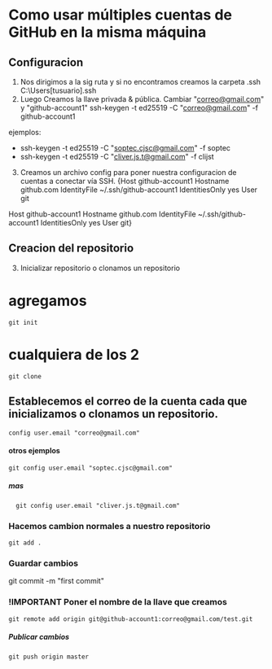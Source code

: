 # Como usar múltiples cuentas de GitHub en la misma máquina

## Configuracion
1. Nos dirigimos a la sig ruta y si no encontramos creamos la carpeta .ssh
  C:\Users\[tusuario]\.ssh
2. Luego Creamos la llave privada & pública. Cambiar "correo@gmail.com" y "github-account1"
    ssh-keygen -t ed25519 -C "correo@gmail.com" -f github-account1

ejemplos:
* ssh-keygen -t ed25519 -C "soptec.cjsc@gmail.com" -f soptec
* ssh-keygen -t ed25519 -C "cliver.js.t@gmail.com" -f clijst

3. Creamos un archivo config para poner nuestra configuracion de cuentas a conectar vía SSH.
{Host github-account1
  Hostname github.com
  IdentityFile ~/.ssh/github-account1
  IdentitiesOnly yes
  User git

Host github-account1
  Hostname github.com
  IdentityFile ~/.ssh/github-account1
  IdentitiesOnly yes
  User git}

## Creacion del repositorio
3. Inicializar repositorio  o clonamos un repositorio

# agregamos
    git init
# cualquiera de los 2
    git clone

## Establecemos el correo de la cuenta cada que inicializamos o clonamos un repositorio.
    config user.email "correo@gmail.com"

#### otros ejemplos
    git config user.email "soptec.cjsc@gmail.com"

##### mas
      git config user.email "cliver.js.t@gmail.com"

### Hacemos cambion normales a nuestro repositorio
    git add .

### Guardar cambios
  git commit -m "first commit"

### !IMPORTANT Poner el nombre de la llave que creamos 
    git remote add origin git@github-account1:correo@gmail.com/test.git


##### Publicar cambios
    git push origin master